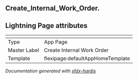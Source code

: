 ## Create_Internal_Work_Order.

## Lightning Page attributes

|<!-- -->|<!-- -->|
|:---|:---|
|Type| App Page|
|Master Label|Create Internal Work Order|
|Template|flexipage:defaultAppHomeTemplate|




<!-- Page description -->


_Documentation generated with [sfdx-hardis](https://sfdx-hardis.cloudity.com)_
